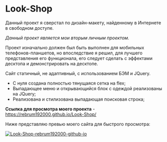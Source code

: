 # Look-Shop

Данный проект я сверстал по дизайн-макету, найденному в Интернете в свободном доступе.

*Данный проект является мои вторым личным проектом.*

Проект изначально должен был быть выполнен для мобильных телефонов-планшетов, но впоследствие я решил, для лучшего представления его функционала, его следует сделать с эффектами десктопа и демонстрировать на десктопе.

Сайт статичный, не адаптивный, с использованием БЭМ и JQuery.
  - С нуля создана полностью тянущаяся сетка на flex;
  - Выпадающее меню и открывающийся блок с одеждой реализованы на JQuery; 
  - Реализована и стилизована выпадающая поисковая строка;
  
**Ссылка для просмотра моего проекта** - https://rebrum192000.github.io/Look-Shop/

Ниже представляю превью моего сайта для быстрого просмотра:

<a href="https://ibb.co/9YcYy6Q"><img src="https://i.ibb.co/dKjKkF8/Look-Shop-rebrum192000-github-io.png" alt="Look-Shop-rebrum192000-github-io" border="0"></a>

